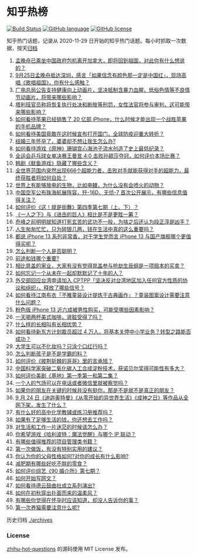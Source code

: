 # 知乎热榜
[![Build Status](https://github.com/ToWeLong/zhihu-hot-questions/workflows/CI/badge.svg)](https://github.com/ToWeLong/zhihu-hot-questions/actions)
[![GitHub language](https://img.shields.io/badge/language-golang-orange.svg)](https://golang.org/)
[![GitHub license](https://img.shields.io/github/license/ToWeLong/zhihu-hot-questions)](https://github.com/ToWeLong/zhihu-hot-questions/blob/main/LICENSE)

知乎热门话题，记录从 2020-11-29 日开始的知乎热门话题。每小时抓取一次数据，按天[归档](./archives)

<!-- BEGIN -->

1. [孟晚舟已乘坐中国政府包机离开加拿大，即将回到祖国，对此你有什么想说的？](https://www.zhihu.com/question/488879903)
1. [9月25日孟晚舟抵达深圳，感言「如果信念有颜色那一定是中国红」，现场高唱《歌唱祖国》，你有什么感触？](https://www.zhihu.com/question/489018284)
1. [广电总局公告支持健康向上动画片，坚决抵制含暴力血腥、低俗色情等不良情节动画片，将带来哪些影响？](https://www.zhihu.com/question/488853309)
1. [塔利班官员称将恢复执行处决和断肢等刑罚，女性法官将参与审判，这可能带来哪些影响？](https://www.zhihu.com/question/488755027)
1. [如何看待苹果已经销售了 20 亿部 iPhone，什么时候才能出现一个战胜苹果的手机品牌？](https://www.zhihu.com/question/488492252)
1. [如何看待美国竟敢在这时候宣布打开国门，全球防疫迎重大转折？](https://www.zhihu.com/question/488750262)
1. [结婚三年怀孕了，婆婆却不想让我生怎么办?](https://www.zhihu.com/question/483321797)
1. [如何看待游戏《原神》珊瑚宫心海池子流水创造了史上最低纪录？](https://www.zhihu.com/question/488451813)
1. [全运会乒乓球女单决赛王曼昱 4:0 击败孙颖莎夺冠，如何评价本场比赛？](https://www.zhihu.com/question/489025704)
1. [韩剧《鱿鱼游戏》隐藏了哪些含义？](https://www.zhihu.com/question/488048962)
1. [全世界范围内突然出现666个超能力者，击败对手就能获得对手的超能力，最终获胜者将如何自处？](https://www.zhihu.com/question/59098468)
1. [世界上有能够放电的生物，比如电鳗，为什么没有会喷火的动物？](https://www.zhihu.com/question/488621314)
1. [中国空军公布珠海航展阵容，歼-16D、无侦-7 首次公开展示，有哪些信息值得关注？](https://www.zhihu.com/question/488731179)
1. [如何评价《这！就是街舞》第四季第七期（上、下）？](https://www.zhihu.com/question/488561926)
1. [《一人之下》与《进击的巨人》相比是不是更胜一筹？](https://www.zhihu.com/question/487516862)
1. [乔峰之前明明就知道打死玄苦的武功不一般，为啥之后还认为段正淳是凶手？](https://www.zhihu.com/question/482753502)
1. [人生匆匆忙忙，只为碎银几两，钱在生活中真的这么重要吗？](https://www.zhihu.com/question/481847754)
1. [都说 iPhone 13 系列非常香，对于学生党而言 iPhone 13 与国产旗舰哪个更值得买呢？](https://www.zhihu.com/question/488120490)
1. [怎么判断一个人是否聪明？](https://www.zhihu.com/question/20170871)
1. [前途和钱哪个重要?](https://www.zhihu.com/question/486302419)
1. [相比晁盖的家业，大家有没有觉得晁盖参与抢劫生辰纲是一项赔本的买卖？](https://www.zhihu.com/question/482958645)
1. [如何忘记一个从未在一起却默默记了十年的人？](https://www.zhihu.com/question/486988804)
1. [外交部回应台湾申请加入 CPTPP「坚决反对台湾地区加入任何官方性质的协议和组织」，释放了哪些信号？](https://www.zhihu.com/question/488535310)
1. [如何看待江南布衣「不雅童装设计提炼于古典画作」？童装图案设计需要注意什么问题？](https://www.zhihu.com/question/488693729)
1. [粉色版 iPhone 13 近六成被男性购买，可能受哪些因素影响？](https://www.zhihu.com/question/488752767)
1. [一天喝两杯美式咖啡，肾脏受得了吗？](https://www.zhihu.com/question/448884034)
1. [什么样的长相叫有长相优势？](https://www.zhihu.com/question/488737569)
1. [如何看待新东方计划裁员超过 4 万人，将基本关停中小学业务？转型之路能否成功？](https://www.zhihu.com/question/488790800)
1. [大学生可以不化妆吗？只涂个口红行吗？](https://www.zhihu.com/question/412128160)
1. [怎么判断孩子是不是学霸的料？](https://www.zhihu.com/question/487414207)
1. [如何评价《披荆斩棘的哥哥》里的言承旭？](https://www.zhihu.com/question/485176286)
1. [中国科学家突破二氧化碳人工合成淀粉技术，获诺贝尔奖得可能性有多大？](https://www.zhihu.com/question/488693911)
1. [如何评价美剧《基地》第一季第一和第二集？](https://www.zhihu.com/question/488726351)
1. [一个人的气场可以在电话或者微信里就被察觉吗？](https://www.zhihu.com/question/463964995)
1. [如果你的朋友在关键的时候并没有挺你，那是不是就不是真正的朋友？](https://www.zhihu.com/question/281176349)
1. [9 月 24 日《迪迦奥特曼》《从零开始的异世界生活》《成神之日》等作品从全网下架，发生了什么？](https://www.zhihu.com/question/488696458)
1. [有什么好的高中化学教辅或练习册推荐吗？](https://www.zhihu.com/question/435822087)
1. [如果有了足够生活的钱，你还想去工作吗？](https://www.zhihu.com/question/481346815)
1. [对生活和工作一片迷茫的时候该怎么办？](https://www.zhihu.com/question/487461174)
1. [你希望游戏《哈利波特：魔法觉醒》与哪个 IP 联动？](https://www.zhihu.com/question/485504221)
1. [有哪些值得推荐的项目管理类书籍？](https://www.zhihu.com/question/485382893)
1. [第一次做饭，有没有特别实用的建议？](https://www.zhihu.com/question/485139827)
1. [你认为你的父母性格如何?对你的成长有什么影响?](https://www.zhihu.com/question/488189290)
1. [减肥期有哪些好吃不胖的零食？](https://www.zhihu.com/question/463917185)
1. [如何评价综艺《90 婚介所》第七期？](https://www.zhihu.com/question/488787086)
1. [如何开始写网文？](https://www.zhihu.com/question/480720153)
1. [如何看待德云鼓曲社成立系列演出?](https://www.zhihu.com/question/488580967)
1. [如何在初秋穿出扑面而来的温柔风？](https://www.zhihu.com/question/484339407)
1. [有哪些你觉得在怀孕时应该知道，却没人告诉你的事？](https://www.zhihu.com/question/301567580)
1. [第一次养猫需要注意什么呢?](https://www.zhihu.com/question/488616979)

<!-- END -->

历史归档 [./archives](./archives)


### License
[zhihu-hot-questions](https://github.com/towelong/zhihu-hot-questions) 的源码使用 MIT License 发布。